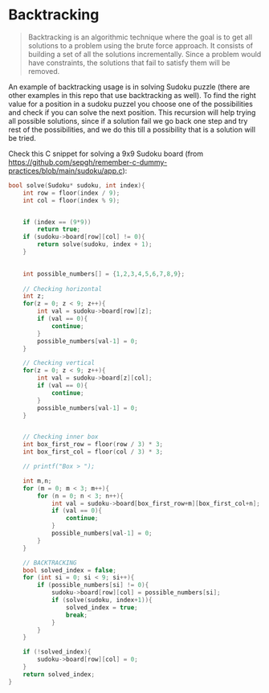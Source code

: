 # Backtracking 

> Backtracking is an algorithmic technique where the goal is to get all solutions to a problem using the brute force approach. It consists of building a set of all the solutions incrementally. Since a problem would have constraints, the solutions that fail to satisfy them will be removed.

An example of backtracking usage is in solving Sudoku puzzle (there are other examples in this repo that use backtracking as well). 
To find the right value for a position in a sudoku puzzel you choose one of the possibilities and check if you can solve the next position. This recursion will help trying all possible solutions, since if a solution fail we go back one step and try rest of the possibilities, and we do this till a possibility that is a solution will be tried.

Check this C snippet for solving a 9x9 Sudoku board (from https://github.com/sepgh/remember-c-dummy-practices/blob/main/sudoku/app.c):

```c
bool solve(Sudoku* sudoku, int index){
    int row = floor(index / 9);
    int col = floor(index % 9);


    if (index == (9*9))
        return true;
    if (sudoku->board[row][col] != 0){
        return solve(sudoku, index + 1);
    }

    
    int possible_numbers[] = {1,2,3,4,5,6,7,8,9};
    
    // Checking horizontal
    int z;
    for(z = 0; z < 9; z++){
        int val = sudoku->board[row][z];
        if (val == 0){
            continue;
        }
        possible_numbers[val-1] = 0;
    }

    // Checking vertical
    for(z = 0; z < 9; z++){
        int val = sudoku->board[z][col];
        if (val == 0){
            continue;
        }
        possible_numbers[val-1] = 0;
    }


    // Checking inner box
    int box_first_row = floor(row / 3) * 3;
    int box_first_col = floor(col / 3) * 3;

    // printf("Box > ");

    int m,n;
    for (m = 0; m < 3; m++){
        for (n = 0; n < 3; n++){
            int val = sudoku->board[box_first_row+m][box_first_col+n];
            if (val == 0){
                continue;
            }
            possible_numbers[val-1] = 0;
        }            
    }

    // BACKTRACKING
    bool solved_index = false;
    for (int si = 0; si < 9; si++){
        if (possible_numbers[si] != 0){
            sudoku->board[row][col] = possible_numbers[si];
            if (solve(sudoku, index+1)){
                solved_index = true;
                break;
            }
        }
    }

    if (!solved_index){
        sudoku->board[row][col] = 0;
    }
    return solved_index;
}
```

